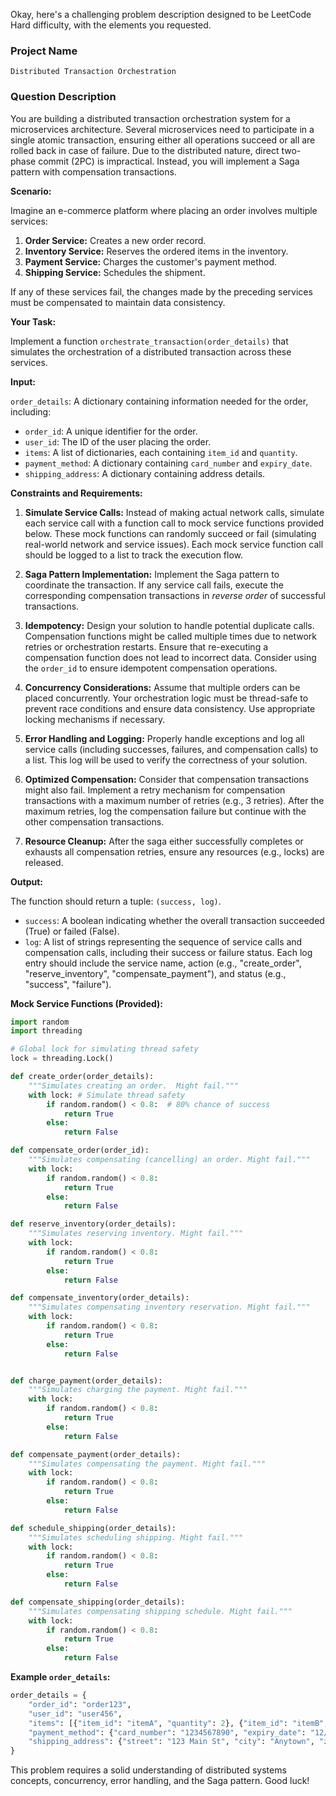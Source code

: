 Okay, here's a challenging problem description designed to be LeetCode Hard difficulty, with the elements you requested.

### Project Name

```
Distributed Transaction Orchestration
```

### Question Description

You are building a distributed transaction orchestration system for a microservices architecture.  Several microservices need to participate in a single atomic transaction, ensuring either all operations succeed or all are rolled back in case of failure. Due to the distributed nature, direct two-phase commit (2PC) is impractical. Instead, you will implement a Saga pattern with compensation transactions.

**Scenario:**

Imagine an e-commerce platform where placing an order involves multiple services:

1.  **Order Service:** Creates a new order record.
2.  **Inventory Service:** Reserves the ordered items in the inventory.
3.  **Payment Service:** Charges the customer's payment method.
4.  **Shipping Service:** Schedules the shipment.

If any of these services fail, the changes made by the preceding services must be compensated to maintain data consistency.

**Your Task:**

Implement a function `orchestrate_transaction(order_details)` that simulates the orchestration of a distributed transaction across these services.

**Input:**

`order_details`: A dictionary containing information needed for the order, including:

*   `order_id`: A unique identifier for the order.
*   `user_id`: The ID of the user placing the order.
*   `items`: A list of dictionaries, each containing `item_id` and `quantity`.
*   `payment_method`: A dictionary containing `card_number` and `expiry_date`.
*   `shipping_address`: A dictionary containing address details.

**Constraints and Requirements:**

1.  **Simulate Service Calls:**  Instead of making actual network calls, simulate each service call with a function call to mock service functions provided below. These mock functions can randomly succeed or fail (simulating real-world network and service issues).  Each mock service function call should be logged to a list to track the execution flow.

2.  **Saga Pattern Implementation:** Implement the Saga pattern to coordinate the transaction. If any service call fails, execute the corresponding compensation transactions in *reverse order* of successful transactions.

3.  **Idempotency:** Design your solution to handle potential duplicate calls.  Compensation functions might be called multiple times due to network retries or orchestration restarts. Ensure that re-executing a compensation function does not lead to incorrect data. Consider using the `order_id` to ensure idempotent compensation operations.

4.  **Concurrency Considerations:**  Assume that multiple orders can be placed concurrently.  Your orchestration logic must be thread-safe to prevent race conditions and ensure data consistency.  Use appropriate locking mechanisms if necessary.

5.  **Error Handling and Logging:**  Properly handle exceptions and log all service calls (including successes, failures, and compensation calls) to a list. This log will be used to verify the correctness of your solution.

6.  **Optimized Compensation:**  Consider that compensation transactions might also fail. Implement a retry mechanism for compensation transactions with a maximum number of retries (e.g., 3 retries).  After the maximum retries, log the compensation failure but continue with the other compensation transactions.

7.  **Resource Cleanup:** After the saga either successfully completes or exhausts all compensation retries, ensure any resources (e.g., locks) are released.

**Output:**

The function should return a tuple: `(success, log)`.

*   `success`: A boolean indicating whether the overall transaction succeeded (True) or failed (False).
*   `log`: A list of strings representing the sequence of service calls and compensation calls, including their success or failure status.  Each log entry should include the service name, action (e.g., "create_order", "reserve_inventory", "compensate_payment"), and status (e.g., "success", "failure").

**Mock Service Functions (Provided):**

```python
import random
import threading

# Global lock for simulating thread safety
lock = threading.Lock()

def create_order(order_details):
    """Simulates creating an order.  Might fail."""
    with lock: # Simulate thread safety
        if random.random() < 0.8:  # 80% chance of success
            return True
        else:
            return False

def compensate_order(order_id):
    """Simulates compensating (cancelling) an order. Might fail."""
    with lock:
        if random.random() < 0.8:
            return True
        else:
            return False

def reserve_inventory(order_details):
    """Simulates reserving inventory. Might fail."""
    with lock:
        if random.random() < 0.8:
            return True
        else:
            return False

def compensate_inventory(order_details):
    """Simulates compensating inventory reservation. Might fail."""
    with lock:
        if random.random() < 0.8:
            return True
        else:
            return False


def charge_payment(order_details):
    """Simulates charging the payment. Might fail."""
    with lock:
        if random.random() < 0.8:
            return True
        else:
            return False

def compensate_payment(order_details):
    """Simulates compensating the payment. Might fail."""
    with lock:
        if random.random() < 0.8:
            return True
        else:
            return False

def schedule_shipping(order_details):
    """Simulates scheduling shipping. Might fail."""
    with lock:
        if random.random() < 0.8:
            return True
        else:
            return False

def compensate_shipping(order_details):
    """Simulates compensating shipping schedule. Might fail."""
    with lock:
        if random.random() < 0.8:
            return True
        else:
            return False

```

**Example `order_details`:**

```python
order_details = {
    "order_id": "order123",
    "user_id": "user456",
    "items": [{"item_id": "itemA", "quantity": 2}, {"item_id": "itemB", "quantity": 1}],
    "payment_method": {"card_number": "1234567890", "expiry_date": "12/24"},
    "shipping_address": {"street": "123 Main St", "city": "Anytown", "zip": "12345"},
}
```

This problem requires a solid understanding of distributed systems concepts, concurrency, error handling, and the Saga pattern. Good luck!
